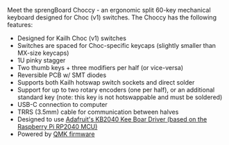Meet the sprengBoard Choccy - an ergonomic split 60-key mechanical keyboard designed for Choc (v1) switches. The Choccy has the following features:

* Designed for Kailh Choc (v1) switches
* Switches are spaced for Choc-specific keycaps (slightly smaller than MX-size keycaps)
* 1U pinky stagger
* Two thumb keys + three modifiers per half (or vice-versa)
* Reversible PCB w/ SMT diodes
* Supports both Kailh hotswap switch sockets and direct solder
* Support for up to two rotary encoders (one per half), or an additional standard key (note: this key is not hotswappable and must be soldered)
* USB-C connection to computer
* TRRS (3.5mm) cable for communication between halves
* Designed to use [Adafruit's KB2040 Kee Boar Driver (based on the Raspberry Pi RP2040 MCU)](https://www.adafruit.com/product/5302)
* Powered by [QMK firmware](https://github.com/qmk)
